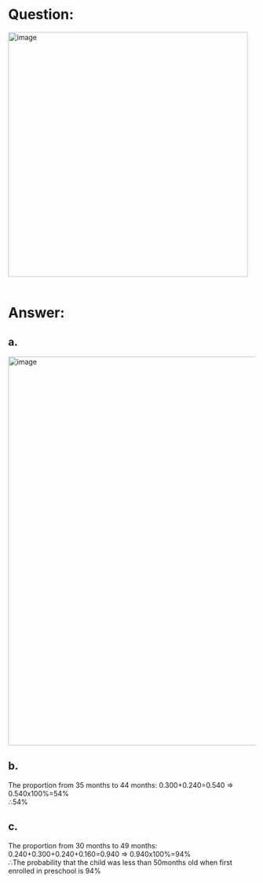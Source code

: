 # Question:<br>
<img width="488" height="497" alt="image" src="https://github.com/user-attachments/assets/2e9f50c6-b56f-41f6-bc7d-91d738dc56a1" /><br>
<br>
# Answer:<br>
## a.<br>
<img width="1390" height="790" alt="image" src="https://github.com/user-attachments/assets/48f81c4c-26a7-476c-ab4c-aae5c814166e" /><br>
## b.<br>
The proportion from 35 months to 44 months: 0.300+0.240=0.540 => 0.540x100%=54%<br>&#8756;54%<br>
## c.<br>
The proportion from 30 months to 49 months: 0.240+0.300+0.240+0.160=0.940 => 0.940x100%=94%<br>&#8756;The probability that the child was less than 50months old when first enrolled in preschool is 94%
